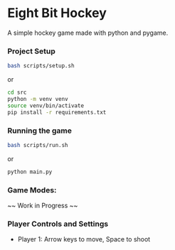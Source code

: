 # Eight Bit Hockey

A simple hockey game made with python and pygame.

### Project Setup

```bash
bash scripts/setup.sh
```

or

```bash
cd src
python -m venv venv
source venv/bin/activate
pip install -r requirements.txt
```

### Running the game

```bash 
bash scripts/run.sh
```
or 

```bash
python main.py
```

### Game Modes:
 ~~ Work in Progress ~~


### Player Controls and Settings

- Player 1: Arrow keys to move, Space to shoot
